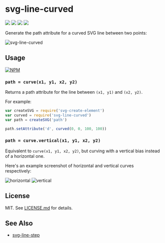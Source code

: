 # svg-line-curved
![](http://img.shields.io/badge/stability-stable-green.svg?style=flat)
![](http://img.shields.io/npm/v/svg-line-curved.svg?style=flat)
![](http://img.shields.io/npm/dm/svg-line-curved.svg?style=flat)
![](http://img.shields.io/npm/l/svg-line-curved.svg?style=flat)

Generate the path attribute for a curved SVG line between two points:

![svg-line-curved](http://i.imgur.com/5fhLtZ8.png)

## Usage

[![NPM](https://nodei.co/npm/svg-line-curved.png)](https://nodei.co/npm/svg-line-curved/)

### `path = curve(x1, y1, x2, y2)`

Returns a path attribute for the line between `(x1, y1)` and `(x2, y2)`.

For example:

``` javascript
var createSVG = require('svg-create-element')
var curved = require('svg-line-curved')
var path = createSVG('path')

path.setAttribute('d', curved(0, 0, 100, 100))
```

### `path = curve.vertical(x1, y1, x2, y2)`

Equivalent to `curve(x1, y1, x2, y2)`, but curving with a vertical bias instead
of a horizontal one.

Here's an example screenshot of horizontal and vertical curves respectively:

![horizontal](http://i.imgur.com/uveU8eZ.png)
![vertical](http://i.imgur.com/NJIfMg1.png)

## License

MIT. See [LICENSE.md](http://github.com/hughsk/svg-line-curved/blob/master/LICENSE.md) for details.

## See Also

* [svg-line-step](http://github.com/hughsk/svg-line-step)
